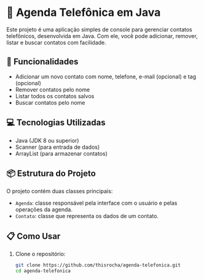# 📒 Agenda Telefônica em Java

Este projeto é uma aplicação simples de console para gerenciar contatos telefônicos, desenvolvida em Java. Com ele, você pode adicionar, remover, listar e buscar contatos com facilidade.

## 🚀 Funcionalidades

- Adicionar um novo contato com nome, telefone, e-mail (opcional) e tag (opcional)
- Remover contatos pelo nome
- Listar todos os contatos salvos
- Buscar contatos pelo nome

## 💻 Tecnologias Utilizadas

- Java (JDK 8 ou superior)
- Scanner (para entrada de dados)
- ArrayList (para armazenar contatos)

## 📦 Estrutura do Projeto

O projeto contém duas classes principais:

- `Agenda`: classe responsável pela interface com o usuário e pelas operações da agenda.
- `Contato`: classe que representa os dados de um contato.

## 📋 Como Usar

1. Clone o repositório:
   ```bash
   git clone https://github.com/thisrocha/agenda-telefonica.git
   cd agenda-telefonica
